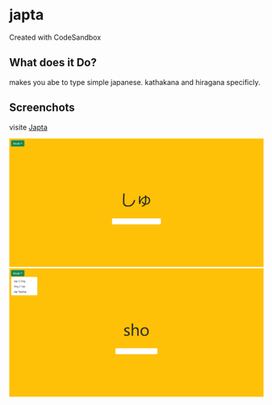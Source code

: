 # japta
Created with CodeSandbox

## What does it Do?

makes you abe to type simple japanese. kathakana and hiragana specificly. 

## Screenchots

visite [Japta](https://japta.onrender.com/)

![hiragana](screenshots/hiragana.png)
![modes](screenshots/modes.png)